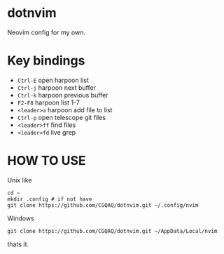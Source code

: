 # dotnvim
Neovim config for my own.

# Key bindings
- `Ctrl-E` open harpoon list
- `Ctrl-j` harpoon next buffer
- `Ctrl-k` harpoon previous buffer
- `F2-F8` harpoon list 1-7
- `<leader>a` harpoon add file to list
- `Ctrl-p` open telescope git files
- `<leader>ff` find files
- `<leader>fd` live grep

# HOW TO USE

Unix like
```console
cd ~
mkdir .config # if not have
git clone https://github.com/CGQAQ/dotnvim.git ~/.config/nvim
```

Windows
```console
git clone https://github.com/CGQAQ/dotnvim.git ~/AppData/Local/nvim
```

thats it.
